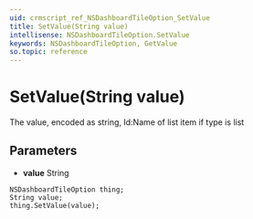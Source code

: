 ```yaml
---
uid: crmscript_ref_NSDashboardTileOption_SetValue
title: SetValue(String value)
intellisense: NSDashboardTileOption.SetValue
keywords: NSDashboardTileOption, GetValue
so.topic: reference
---
```


# SetValue(String value)

The value, encoded as string, Id:Name of list item if type is list

## Parameters

* **value** String

```crmscript
NSDashboardTileOption thing;
String value;
thing.SetValue(value);
```

